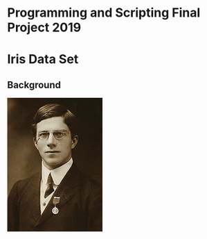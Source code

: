 # Programming and Scripting Final Project 2019

# Iris Data Set

## Background

![Ronald Fisher](Images/Ronald-Fisher.JPG "Ronald Fisher")
